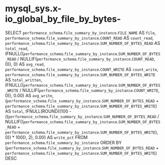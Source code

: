 # mysql_sys.x-io_global_by_file_by_bytes-

SELECT 
    `performance_schema`.`file_summary_by_instance`.`FILE_NAME` AS `file`,
    `performance_schema`.`file_summary_by_instance`.`COUNT_READ` AS `count_read`,
    `performance_schema`.`file_summary_by_instance`.`SUM_NUMBER_OF_BYTES_READ` AS `total_read`,
    IFNULL((`performance_schema`.`file_summary_by_instance`.`SUM_NUMBER_OF_BYTES_READ` / NULLIF(`performance_schema`.`file_summary_by_instance`.`COUNT_READ`,
                    0)),
            0) AS `avg_read`,
    `performance_schema`.`file_summary_by_instance`.`COUNT_WRITE` AS `count_write`,
    `performance_schema`.`file_summary_by_instance`.`SUM_NUMBER_OF_BYTES_WRITE` AS `total_written`,
    IFNULL((`performance_schema`.`file_summary_by_instance`.`SUM_NUMBER_OF_BYTES_WRITE` / NULLIF(`performance_schema`.`file_summary_by_instance`.`COUNT_WRITE`,
                    0)),
            0.00) AS `avg_write`,
    (`performance_schema`.`file_summary_by_instance`.`SUM_NUMBER_OF_BYTES_READ` + `performance_schema`.`file_summary_by_instance`.`SUM_NUMBER_OF_BYTES_WRITE`) AS `total`,
    IFNULL(ROUND((100 - ((`performance_schema`.`file_summary_by_instance`.`SUM_NUMBER_OF_BYTES_READ` / NULLIF((`performance_schema`.`file_summary_by_instance`.`SUM_NUMBER_OF_BYTES_READ` + `performance_schema`.`file_summary_by_instance`.`SUM_NUMBER_OF_BYTES_WRITE`),
                            0)) * 100)),
                    2),
            0.00) AS `write_pct`
FROM
    `performance_schema`.`file_summary_by_instance`
ORDER BY (`performance_schema`.`file_summary_by_instance`.`SUM_NUMBER_OF_BYTES_READ` + `performance_schema`.`file_summary_by_instance`.`SUM_NUMBER_OF_BYTES_WRITE`) DESC
